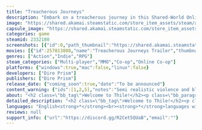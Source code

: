 ```yaml
---
title: "Treacherous Journeys"
description: "Embark on a treacherous journey in this Shared-World Online Action-RPG set in the beautiful land of Thile. Explore deadly dungeons, hidden caves, and the wilderness alone or with friends. Are you brave enough to take the challenge?"
image: "https://shared.akamai.steamstatic.com/store_item_assets/steam/apps/2332180/header.jpg?t=1730582636"
capsule_image: "https://shared.akamai.steamstatic.com/store_item_assets/steam/apps/2332180/capsule_231x87.jpg?t=1730582636"
categories: game
steamid: 2332180
screenshots: [{"id":0,"path_thumbnail":"https://shared.akamai.steamstatic.com/store_item_assets/steam/apps/2332180/ss_58753c9cb9bc8149e5b57fc0e11278585da626e2.600x338.jpg?t=1730582636","path_full":"https://shared.akamai.steamstatic.com/store_item_assets/steam/apps/2332180/ss_58753c9cb9bc8149e5b57fc0e11278585da626e2.1920x1080.jpg?t=1730582636"},{"id":1,"path_thumbnail":"https://shared.akamai.steamstatic.com/store_item_assets/steam/apps/2332180/ss_8d2f5d8d7bee609d9ee35c9eead929b7714abf6e.600x338.jpg?t=1730582636","path_full":"https://shared.akamai.steamstatic.com/store_item_assets/steam/apps/2332180/ss_8d2f5d8d7bee609d9ee35c9eead929b7714abf6e.1920x1080.jpg?t=1730582636"},{"id":2,"path_thumbnail":"https://shared.akamai.steamstatic.com/store_item_assets/steam/apps/2332180/ss_5b16afe2ea9d345125f2f27c5cb6f62da29f4d5b.600x338.jpg?t=1730582636","path_full":"https://shared.akamai.steamstatic.com/store_item_assets/steam/apps/2332180/ss_5b16afe2ea9d345125f2f27c5cb6f62da29f4d5b.1920x1080.jpg?t=1730582636"},{"id":3,"path_thumbnail":"https://shared.akamai.steamstatic.com/store_item_assets/steam/apps/2332180/ss_0186ad20fdff35552fc17029a72ec52510517c7f.600x338.jpg?t=1730582636","path_full":"https://shared.akamai.steamstatic.com/store_item_assets/steam/apps/2332180/ss_0186ad20fdff35552fc17029a72ec52510517c7f.1920x1080.jpg?t=1730582636"},{"id":4,"path_thumbnail":"https://shared.akamai.steamstatic.com/store_item_assets/steam/apps/2332180/ss_7e6d82fa113d9c58e5d1acec1318d247f60140f8.600x338.jpg?t=1730582636","path_full":"https://shared.akamai.steamstatic.com/store_item_assets/steam/apps/2332180/ss_7e6d82fa113d9c58e5d1acec1318d247f60140f8.1920x1080.jpg?t=1730582636"},{"id":5,"path_thumbnail":"https://shared.akamai.steamstatic.com/store_item_assets/steam/apps/2332180/ss_637bad56df66ee6d59c6a3950c8f7e4b269ae921.600x338.jpg?t=1730582636","path_full":"https://shared.akamai.steamstatic.com/store_item_assets/steam/apps/2332180/ss_637bad56df66ee6d59c6a3950c8f7e4b269ae921.1920x1080.jpg?t=1730582636"},{"id":6,"path_thumbnail":"https://shared.akamai.steamstatic.com/store_item_assets/steam/apps/2332180/ss_fe9882b58dedb7f89ae23a588be4a069bd593c19.600x338.jpg?t=1730582636","path_full":"https://shared.akamai.steamstatic.com/store_item_assets/steam/apps/2332180/ss_fe9882b58dedb7f89ae23a588be4a069bd593c19.1920x1080.jpg?t=1730582636"},{"id":7,"path_thumbnail":"https://shared.akamai.steamstatic.com/store_item_assets/steam/apps/2332180/ss_473606c2e02ae56a4da7a9b1885643429204a7c8.600x338.jpg?t=1730582636","path_full":"https://shared.akamai.steamstatic.com/store_item_assets/steam/apps/2332180/ss_473606c2e02ae56a4da7a9b1885643429204a7c8.1920x1080.jpg?t=1730582636"},{"id":8,"path_thumbnail":"https://shared.akamai.steamstatic.com/store_item_assets/steam/apps/2332180/ss_3bbfdd67315bee6b23e3ac78d8281170690837f4.600x338.jpg?t=1730582636","path_full":"https://shared.akamai.steamstatic.com/store_item_assets/steam/apps/2332180/ss_3bbfdd67315bee6b23e3ac78d8281170690837f4.1920x1080.jpg?t=1730582636"},{"id":9,"path_thumbnail":"https://shared.akamai.steamstatic.com/store_item_assets/steam/apps/2332180/ss_cc3ef84104188c9481f608b3f40c2a10ad12a5e5.600x338.jpg?t=1730582636","path_full":"https://shared.akamai.steamstatic.com/store_item_assets/steam/apps/2332180/ss_cc3ef84104188c9481f608b3f40c2a10ad12a5e5.1920x1080.jpg?t=1730582636"},{"id":10,"path_thumbnail":"https://shared.akamai.steamstatic.com/store_item_assets/steam/apps/2332180/ss_5f1a03c3746b97518097ff2c6a0da542b1fabd95.600x338.jpg?t=1730582636","path_full":"https://shared.akamai.steamstatic.com/store_item_assets/steam/apps/2332180/ss_5f1a03c3746b97518097ff2c6a0da542b1fabd95.1920x1080.jpg?t=1730582636"}]
movies: [{"id":257013808,"name":"Treacherous Journeys Trailer","thumbnail":"https://shared.akamai.steamstatic.com/store_item_assets/steam/apps/257013808/movie.293x165.jpg?t=1712527724","webm":{"480":"http://video.akamai.steamstatic.com/store_trailers/257013808/movie480_vp9.webm?t=1712527724","max":"http://video.akamai.steamstatic.com/store_trailers/257013808/movie_max_vp9.webm?t=1712527724"},"mp4":{"480":"http://video.akamai.steamstatic.com/store_trailers/257013808/movie480.mp4?t=1712527724","max":"http://video.akamai.steamstatic.com/store_trailers/257013808/movie_max.mp4?t=1712527724"},"highlight":true},{"id":256933260,"name":"Treacherous Journeys Trailer","thumbnail":"https://shared.akamai.steamstatic.com/store_item_assets/steam/apps/256933260/movie.293x165.jpg?t=1677673801","webm":{"480":"http://video.akamai.steamstatic.com/store_trailers/256933260/movie480_vp9.webm?t=1677673801","max":"http://video.akamai.steamstatic.com/store_trailers/256933260/movie_max_vp9.webm?t=1677673801"},"mp4":{"480":"http://video.akamai.steamstatic.com/store_trailers/256933260/movie480.mp4?t=1677673801","max":"http://video.akamai.steamstatic.com/store_trailers/256933260/movie_max.mp4?t=1677673801"},"highlight":true}]
genres: ["Action","Indie","RPG"]
steam_categories: ["Multi-player","MMO","Co-op","Online Co-op"]
platforms: {"windows":true,"mac":false,"linux":false}
developers: ["Dire Prism"]
publishers: ["Dire Prism"]
release_date: {"coming_soon":true,"date":"To be announced"}
content_warning: {"ids":[1,2,5],"notes":"Semi realistic violence and blood of all colors will be frequent in Treacherous Journeys.\r\nNudity and suggestive content will also be present, less frequently."}
about: "<h2 class=\"bb_tag\">Welcome to Thile!</h2><p class=\"bb_paragraph\">You are an adventurer, aspiring to become a Cairn Keeper of The Wanderers' Circle, an ancient order established to keep the trails safe.</p><p class=\"bb_paragraph\"></p><p class=\"bb_paragraph\">With the order in decline since the rise of kingdoms and the protective cairns neglected for generations, there is enough to do for a Cairn Keeper! Animals and various hostile beings are encroaching on human land, and once forgotten fears are again becoming very real.     </p><h2 class=\"bb_tag\">A Shared World</h2><p class=\"bb_paragraph\">You might come across many other players as you fight your way through the shared world. But Treacherous Journeys caters to smaller parties as well as lone wolves, rather than raid groups.</p><p class=\"bb_paragraph\">A central campaign, manageable even to individuals, ties everything together; still there will be plenty of opportunities to stray off the beaten path and experience your own adventure! To support this, certain locations such as dungeons are instanced for a more intimate and immersive experience.   </p><p class=\"bb_paragraph\"></p><p class=\"bb_paragraph\">Thile needs wanderers now more than ever before. When you think you have seen it all there will be plenty more, with an endgame that lets you seek out challenges whereever they might appear in the world!  </p><h2 class=\"bb_tag\">Character Customization</h2><p class=\"bb_paragraph\">Create, customize, and equip your adventurer. Increase your reknown within the Wanderers' Circle to gain the trust of masters, learn powerful skills and even choose masteries of your own!</p><h2 class=\"bb_tag\">Action Combat</h2><p class=\"bb_paragraph\">Say goodbye to tab-targeting. Engage in real-time action combat that relies on your own skills and reflexes. Hunt for rare loot and trade freely with other players. Party up with nearby characters and form or join clans.</p><h2 class=\"bb_tag\">Freedom to Choose</h2><p class=\"bb_paragraph\">On release you will not be bound by a single realm, but will be able to play with friends from all over the world. The game currently has North American and European servers - with other locations possibly to come.   </p><p class=\"bb_paragraph\"><i><strong>Embark on your journey now! </strong></i></p><p class=\"bb_paragraph\"></p><p class=\"bb_paragraph\"></p><p class=\"bb_paragraph\"><i>Join our Discord server to participate in discussions and receive news and updates for Treacherous Journeys!</i></p>"
detailed_description: "<h2 class=\"bb_tag\">Welcome to Thile!</h2><p class=\"bb_paragraph\">You are an adventurer, aspiring to become a Cairn Keeper of The Wanderers' Circle, an ancient order established to keep the trails safe.</p><p class=\"bb_paragraph\"></p><p class=\"bb_paragraph\">With the order in decline since the rise of kingdoms and the protective cairns neglected for generations, there is enough to do for a Cairn Keeper! Animals and various hostile beings are encroaching on human land, and once forgotten fears are again becoming very real.     </p><h2 class=\"bb_tag\">A Shared World</h2><p class=\"bb_paragraph\">You might come across many other players as you fight your way through the shared world. But Treacherous Journeys caters to smaller parties as well as lone wolves, rather than raid groups.</p><p class=\"bb_paragraph\">A central campaign, manageable even to individuals, ties everything together; still there will be plenty of opportunities to stray off the beaten path and experience your own adventure! To support this, certain locations such as dungeons are instanced for a more intimate and immersive experience.   </p><p class=\"bb_paragraph\"></p><p class=\"bb_paragraph\">Thile needs wanderers now more than ever before. When you think you have seen it all there will be plenty more, with an endgame that lets you seek out challenges whereever they might appear in the world!  </p><h2 class=\"bb_tag\">Character Customization</h2><p class=\"bb_paragraph\">Create, customize, and equip your adventurer. Increase your reknown within the Wanderers' Circle to gain the trust of masters, learn powerful skills and even choose masteries of your own!</p><h2 class=\"bb_tag\">Action Combat</h2><p class=\"bb_paragraph\">Say goodbye to tab-targeting. Engage in real-time action combat that relies on your own skills and reflexes. Hunt for rare loot and trade freely with other players. Party up with nearby characters and form or join clans.</p><h2 class=\"bb_tag\">Freedom to Choose</h2><p class=\"bb_paragraph\">On release you will not be bound by a single realm, but will be able to play with friends from all over the world. The game currently has North American and European servers - with other locations possibly to come.   </p><p class=\"bb_paragraph\"><i><strong>Embark on your journey now! </strong></i></p><p class=\"bb_paragraph\"></p><p class=\"bb_paragraph\"></p><p class=\"bb_paragraph\"><i>Join our Discord server to participate in discussions and receive news and updates for Treacherous Journeys!</i></p>"
languages: "English<strong>*</strong><br><strong>*</strong>languages with full audio support"
reviews: null
support_info: {"url":"https://discord.gg/R2Cet5QUaB","email":""}
---
```


